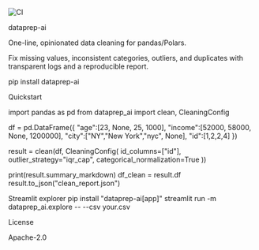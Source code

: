 ![CI](https://github.com/RohitRajdev/dataprep-ai/actions/workflows/ci.yml/badge.svg)

dataprep-ai

One-line, opinionated data cleaning for pandas/Polars.

Fix missing values, inconsistent categories, outliers, and duplicates with transparent logs and a reproducible report.

pip install dataprep-ai

Quickstart

import pandas as pd
from dataprep_ai import clean, CleaningConfig

df = pd.DataFrame({
  "age":[23, None, 25, 1000],
  "income":[52000, 58000, None, 1200000],
  "city":["NY","New York","nyc", None],
  "id":[1,2,2,4]
})

result = clean(df, CleaningConfig(
  id_columns=["id"],
  outlier_strategy="iqr_cap",
  categorical_normalization=True
))

print(result.summary_markdown)
df_clean = result.df
result.to_json("clean_report.json")

Streamlit explorer
pip install "dataprep-ai[app]"
streamlit run -m dataprep_ai.explore -- --csv your.csv

License

Apache-2.0
